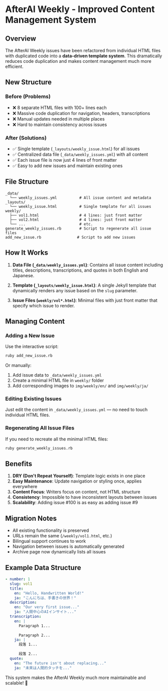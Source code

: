 # AfterAI Weekly - Improved Content Management System

## Overview

The AfterAI Weekly issues have been refactored from individual HTML files with duplicated code into a **data-driven template system**. This dramatically reduces code duplication and makes content management much more efficient.

## New Structure

### Before (Problems)
- ❌ 8 separate HTML files with 100+ lines each
- ❌ Massive code duplication for navigation, headers, transcriptions
- ❌ Manual updates needed in multiple places
- ❌ Hard to maintain consistency across issues

### After (Solutions)
- ✅ Single template (`_layouts/weekly_issue.html`) for all issues
- ✅ Centralized data file (`_data/weekly_issues.yml`) with all content
- ✅ Each issue file is now just 4 lines of front matter
- ✅ Easy to add new issues and maintain existing ones

## File Structure

```
_data/
  └── weekly_issues.yml          # All issue content and metadata
_layouts/
  └── weekly_issue.html          # Single template for all issues
weekly/
  ├── vol1.html                  # 4 lines: just front matter
  ├── vol2.html                  # 4 lines: just front matter
  └── ...                        # etc.
generate_weekly_issues.rb        # Script to regenerate all issue files
add_new_issue.rb                # Script to add new issues
```

## How It Works

1. **Data File (`_data/weekly_issues.yml`)**: Contains all issue content including titles, descriptions, transcriptions, and quotes in both English and Japanese.

2. **Template (`_layouts/weekly_issue.html`)**: A single Jekyll template that dynamically renders any issue based on the `slug` parameter.

3. **Issue Files (`weekly/vol*.html`)**: Minimal files with just front matter that specify which issue to render.

## Managing Content

### Adding a New Issue

Use the interactive script:
```bash
ruby add_new_issue.rb
```

Or manually:
1. Add issue data to `_data/weekly_issues.yml`
2. Create a minimal HTML file in `weekly/` folder
3. Add corresponding images to `img/weekly/en/` and `img/weekly/ja/`

### Editing Existing Issues

Just edit the content in `_data/weekly_issues.yml` — no need to touch individual HTML files.

### Regenerating All Issue Files

If you need to recreate all the minimal HTML files:
```bash
ruby generate_weekly_issues.rb
```

## Benefits

1. **DRY (Don't Repeat Yourself)**: Template logic exists in one place
2. **Easy Maintenance**: Update navigation or styling once, applies everywhere
3. **Content Focus**: Writers focus on content, not HTML structure
4. **Consistency**: Impossible to have inconsistent layouts between issues
5. **Scalability**: Adding issue #100 is as easy as adding issue #9

## Migration Notes

- All existing functionality is preserved
- URLs remain the same (`/weekly/vol1.html`, etc.)
- Bilingual support continues to work
- Navigation between issues is automatically generated
- Archive page now dynamically lists all issues

## Example Data Structure

```yaml
- number: 1
  slug: vol1
  title:
    en: "Hello, Handwritten World!"
    ja: "こんにちは、手書きの世界！"
  description:
    en: "Our very first issue..."
    ja: "人間中心のAIインサイト..."
  transcription:
    en: |
      Paragraph 1...
      
      Paragraph 2...
    ja: |
      段落 1...
      
      段落 2...
  quote:
    en: "The future isn't about replacing..."
    ja: "未来は人間的タッチを..."
```

This system makes the AfterAI Weekly much more maintainable and scalable! 🚀
